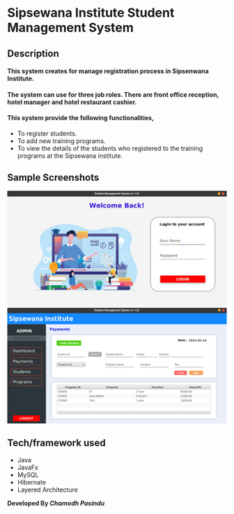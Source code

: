 # Sipsewana Institute Student Management System

## Description
#### This system creates for manage registration process in Sipsenwana Institute.
#### The system can use for three job roles. There are front office reception, hotel manager and hotel restaurant cashier.

#### This system provide the following functionalities,
* To register students.
* To add new training programs.
* To view the details of the students who registered to the training programs at the Sipsewana
   institute.

## Sample Screenshots

![Image of Login](src/view/assets/Screenshot2.png)
![Image of Admin](src/view/assets/screenshot1.png)

## Tech/framework used
* Java
* JavaFx
* MySQL
* Hibernate
* Layered Architecture

**Developed By _Chamodh Pasindu_**